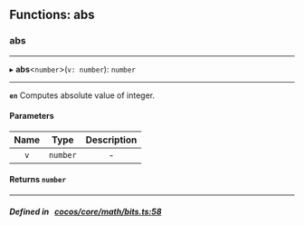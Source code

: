 ## Functions: abs

### abs


___
▸ **abs**<`number`\>(`v: number`): `number`
___



**`en`** Computes absolute value of integer.



#### Parameters

| Name | Type | Description |
| :------: | :------: | :------: |
| `v` | `number` | - |


#### Returns `number` 
___


##### Defined in &nbsp;   [cocos/core/math/bits.ts:58](https://github.com/cocos-creator/engine/blob/c7bf6b8a9/cocos/core/math/bits.ts#L58)&nbsp;
